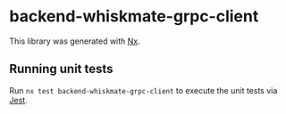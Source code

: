 # backend-whiskmate-grpc-client

This library was generated with [Nx](https://nx.dev).

## Running unit tests

Run `nx test backend-whiskmate-grpc-client` to execute the unit tests via [Jest](https://jestjs.io).
